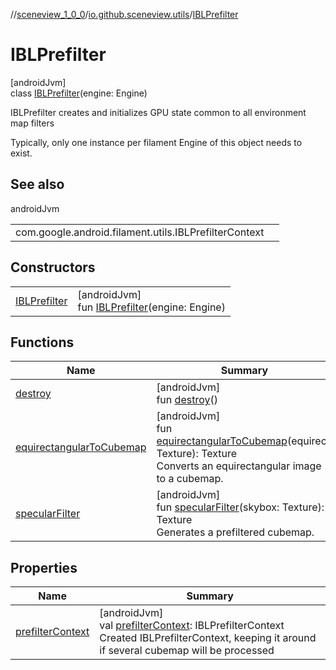 //[sceneview_1_0_0](../../../index.md)/[io.github.sceneview.utils](../index.md)/[IBLPrefilter](index.md)

# IBLPrefilter

[androidJvm]\
class [IBLPrefilter](index.md)(engine: Engine)

IBLPrefilter creates and initializes GPU state common to all environment map filters

Typically, only one instance per filament Engine of this object needs to exist.

## See also

androidJvm

| | |
|---|---|
| com.google.android.filament.utils.IBLPrefilterContext |  |

## Constructors

| | |
|---|---|
| [IBLPrefilter](-i-b-l-prefilter.md) | [androidJvm]<br>fun [IBLPrefilter](-i-b-l-prefilter.md)(engine: Engine) |

## Functions

| Name | Summary |
|---|---|
| [destroy](destroy.md) | [androidJvm]<br>fun [destroy](destroy.md)() |
| [equirectangularToCubemap](equirectangular-to-cubemap.md) | [androidJvm]<br>fun [equirectangularToCubemap](equirectangular-to-cubemap.md)(equirect: Texture): Texture<br>Converts an equirectangular image to a cubemap. |
| [specularFilter](specular-filter.md) | [androidJvm]<br>fun [specularFilter](specular-filter.md)(skybox: Texture): Texture<br>Generates a prefiltered cubemap. |

## Properties

| Name | Summary |
|---|---|
| [prefilterContext](prefilter-context.md) | [androidJvm]<br>val [prefilterContext](prefilter-context.md): IBLPrefilterContext<br>Created IBLPrefilterContext, keeping it around if several cubemap will be processed |
